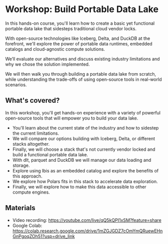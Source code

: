 # Workshop: Build Portable Data Lake

In this hands-on course, you'll learn how to create a basic yet functional portable data lake that sidesteps traditional cloud vendor locks.

With open-source technologies like Iceberg, Delta, and DuckDB at the forefront, we'll explore the power of portable data runtimes, embedded catalogs and cloud-agnostic compute solutions.

We’ll evaluate our alternatives and discuss existing industry limitations and why we chose the solution implemented.

We will then walk you through building a portable data lake from scratch, while understanding the trade-offs of using open-source tools in real-world scenarios.

 
## What's covered?

In this workshop, you'll get hands-on experience with a variety of powerful open-source tools that will empower you to build your data lake.

- You'll learn about the current state of the industry and how to sidestep the current limitations.
- We will compare our options building with Iceberg, Delta, or different stacks altogether.
- Finally, we will choose a stack that's not currently vendor locked and build a functional portable data lake.
- With dlt, parquet and DuckDB we will manage our data loading and storage.
- Explore using Ibis as an embedded catalog and explore the benefits of this approach.
- We explore how Polars fits in this stack to accelerate data exploration.
- Finally, we will explore how to make this data accessible to other compute engines.

## Materials

* Video recording: https://youtube.com/live/qQ5kQPI1xSM?feature=share
* Google Colab: https://colab.research.google.com/drive/1mZGJGDZ7cOmYmQRuewEHnGnPgoqZOh51?usp=drive_link